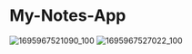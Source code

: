 # My-Notes-App

![1695967521090_100](https://github.com/Parthib17/My-Notes-App/assets/89259328/68e655b0-524d-4c54-acf9-5b1c55a41d64)
![1695967527022_100](https://github.com/Parthib17/My-Notes-App/assets/89259328/f1f0e7d7-3d54-47b9-8362-59a98a2e74d7)
